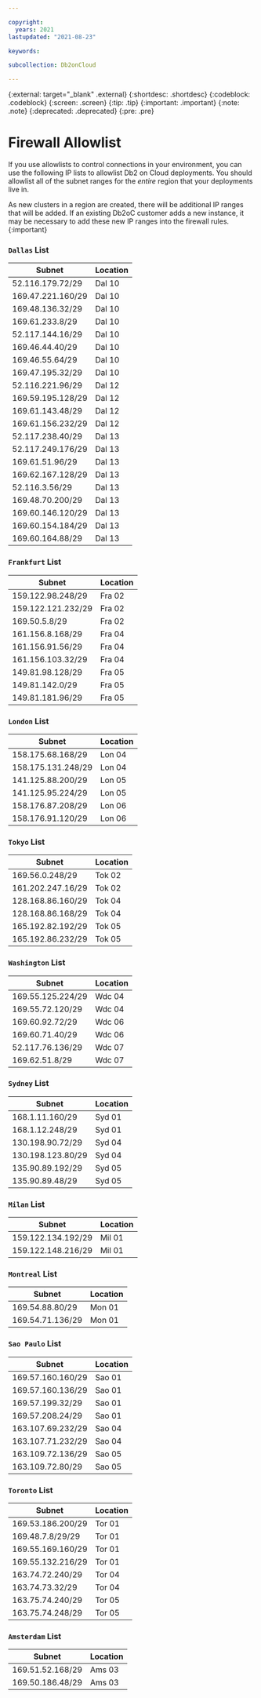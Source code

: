 ```yaml
---

copyright:
  years: 2021
lastupdated: "2021-08-23"

keywords:

subcollection: Db2onCloud

---
```


<!-- Attribute definitions --> 
{:external: target="_blank" .external}
{:shortdesc: .shortdesc}
{:codeblock: .codeblock}
{:screen: .screen}
{:tip: .tip}
{:important: .important}
{:note: .note}
{:deprecated: .deprecated}
{:pre: .pre}

# Firewall Allowlist

If you use allowlists to control connections in your environment, you can use the following IP lists to allowlist Db2 on Cloud deployments. You should allowlist all of the subnet ranges for the _entire_ region that your deployments live in.

As new clusters in a region are created, there will be additional IP ranges that will be added. If an existing Db2oC customer adds a new instance, it may be necessary to add these new IP ranges into the firewall rules.
{:important}

### `Dallas` List
Subnet | Location
-- | --
52.116.179.72/29 | Dal 10
169.47.221.160/29 | Dal 10
169.48.136.32/29 | Dal 10
169.61.233.8/29 | Dal 10
52.117.144.16/29 | Dal 10
169.46.44.40/29 | Dal 10
169.46.55.64/29 | Dal 10
169.47.195.32/29 | Dal 10
52.116.221.96/29 | Dal 12
169.59.195.128/29 | Dal 12
169.61.143.48/29 | Dal 12
169.61.156.232/29 | Dal 12
52.117.238.40/29 | Dal 13
52.117.249.176/29 | Dal 13
169.61.51.96/29 | Dal 13
169.62.167.128/29 | Dal 13
52.116.3.56/29 | Dal 13
169.48.70.200/29 | Dal 13
169.60.146.120/29 | Dal 13
169.60.154.184/29 | Dal 13
169.60.164.88/29 | Dal 13


### `Frankfurt` List
Subnet | Location
-- | --
159.122.98.248/29 | Fra 02
159.122.121.232/29 | Fra 02
169.50.5.8/29 | Fra 02
161.156.8.168/29 | Fra 04
161.156.91.56/29 | Fra 04
161.156.103.32/29 | Fra 04
149.81.98.128/29 | Fra 05
149.81.142.0/29 | Fra 05
149.81.181.96/29 | Fra 05


### `London` List
Subnet | Location
-- | --
158.175.68.168/29 | Lon 04
158.175.131.248/29 | Lon 04
141.125.88.200/29 | Lon 05
141.125.95.224/29 | Lon 05
158.176.87.208/29 | Lon 06
158.176.91.120/29 | Lon 06



### `Tokyo` List
Subnet | Location
-- | --
169.56.0.248/29 | Tok 02
161.202.247.16/29 | Tok 02
128.168.86.160/29 | Tok 04
128.168.86.168/29 | Tok 04
165.192.82.192/29 | Tok 05
165.192.86.232/29 | Tok 05

### `Washington` List
Subnet | Location
-- | --
169.55.125.224/29 | Wdc 04
169.55.72.120/29 | Wdc 04
169.60.92.72/29 | Wdc 06
169.60.71.40/29 | Wdc 06
52.117.76.136/29 | Wdc 07
169.62.51.8/29 | Wdc 07


### `Sydney` List
Subnet | Location
-- | --
168.1.11.160/29 | Syd 01
168.1.12.248/29 | Syd 01
130.198.90.72/29 | Syd 04
130.198.123.80/29 | Syd 04
135.90.89.192/29 | Syd 05
135.90.89.48/29 | Syd 05


### `Milan` List
Subnet | Location
-- | --
159.122.134.192/29 | Mil 01
159.122.148.216/29 | Mil 01

### `Montreal` List
Subnet | Location
-- | --
169.54.88.80/29 | Mon 01
169.54.71.136/29 | Mon 01


### `Sao Paulo` List
Subnet | Location
-- | --
169.57.160.160/29 | Sao 01
169.57.160.136/29 | Sao 01
169.57.199.32/29 | Sao 01
169.57.208.24/29 | Sao 01
163.107.69.232/29 | Sao 04
163.107.71.232/29 | Sao 04
163.109.72.136/29 | Sao 05
163.109.72.80/29 | Sao 05


### `Toronto` List
Subnet | Location
-- | --
169.53.186.200/29 | Tor 01
169.48.7.8/29/29 | Tor 01 
169.55.169.160/29 | Tor 01
169.55.132.216/29 | Tor 01
163.74.72.240/29 | Tor 04
163.74.73.32/29 | Tor 04
163.75.74.240/29 | Tor 05
163.75.74.248/29 | Tor 05


### `Amsterdam` List
Subnet | Location
-- | --
169.51.52.168/29 | Ams 03
169.50.186.48/29 | Ams 03

